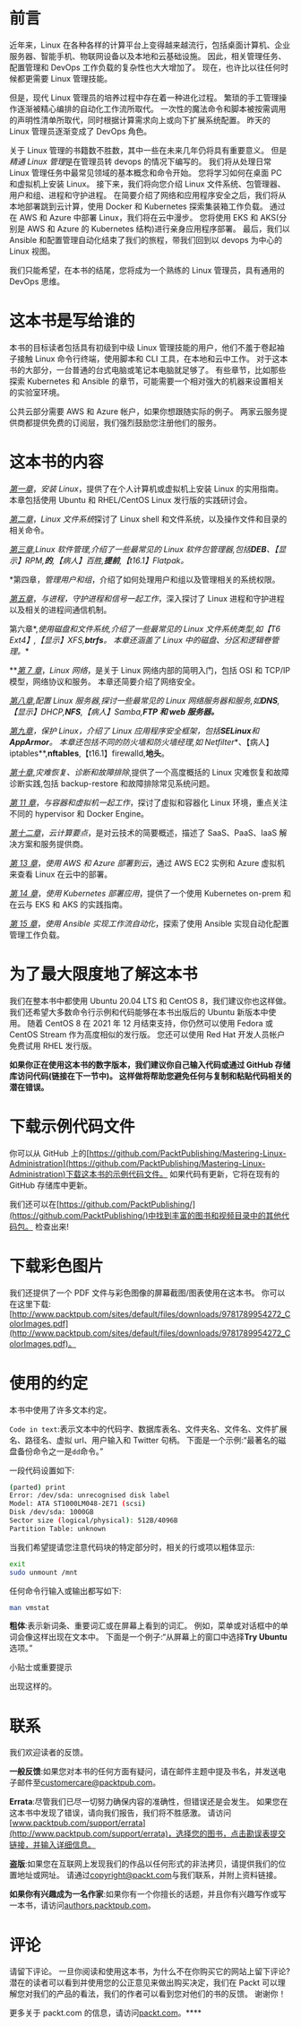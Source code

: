 # 前言

近年来，Linux 在各种各样的计算平台上变得越来越流行，包括桌面计算机、企业服务器、智能手机、物联网设备以及本地和云基础设施。 因此，相关管理任务、配置管理和 DevOps 工作负载的复杂性也大大增加了。 现在，也许比以往任何时候都更需要 Linux 管理技能。

但是，现代 Linux 管理员的培养过程中存在着一种进化过程。 繁琐的手工管理操作逐渐被精心编排的自动化工作流所取代。 一次性的魔法命令和脚本被按需调用的声明性清单所取代，同时根据计算需求向上或向下扩展系统配置。 昨天的 Linux 管理员逐渐变成了 DevOps 角色。

关于 Linux 管理的书籍数不胜数，其中一些在未来几年仍将具有重要意义。 但是*精通 Linux 管理*是在管理员转 devops 的情况下编写的。 我们将从处理日常 Linux 管理任务中最常见领域的基本概念和命令开始。 您将学习如何在桌面 PC 和虚拟机上安装 Linux。 接下来，我们将向您介绍 Linux 文件系统、包管理器、用户和组、进程和守护进程。 在简要介绍了网络和应用程序安全之后，我们将从本地部署跳到云计算，使用 Docker 和 Kubernetes 探索集装箱工作负载。 通过在 AWS 和 Azure 中部署 Linux，我们将在云中漫步。 您将使用 EKS 和 AKS(分别是 AWS 和 Azure 的 Kubernetes 结构)进行亲身应用程序部署。 最后，我们以 Ansible 和配置管理自动化结束了我们的旅程，带我们回到以 devops 为中心的 Linux 视图。

我们只能希望，在本书的结尾，您将成为一个熟练的 Linux 管理员，具有通用的 DevOps 思维。

# 这本书是写给谁的

本书的目标读者包括具有初级到中级 Linux 管理技能的用户，他们不羞于卷起袖子接触 Linux 命令行终端，使用脚本和 CLI 工具，在本地和云中工作。 对于这本书的大部分，一台普通的台式电脑或笔记本电脑就足够了。 有些章节，比如那些探索 Kubernetes 和 Ansible 的章节，可能需要一个相对强大的机器来设置相关的实验室环境。

公共云部分需要 AWS 和 Azure 帐户，如果你想跟随实际的例子。 两家云服务提供商都提供免费的订阅层，我们强烈鼓励您注册他们的服务。

# 这本书的内容

[*第一章*](01.html#_idTextAnchor014)，*安装 Linux*，提供了在个人计算机或虚拟机上安装 Linux 的实用指南。 本章包括使用 Ubuntu 和 RHEL/CentOS Linux 发行版的实践研讨会。

[*第二章*](02.html#_idTextAnchor036)，*Linux 文件系统*探讨了 Linux shell 和文件系统，以及操作文件和目录的相关命令。

[*第三章*](03.html#_idTextAnchor056),*Linux 软件管理,介绍了一些最常见的 Linux 软件包管理器,包括**DEB**、【显示】RPM,**的**,【病人】百胜,**提前**,【t16.1】Flatpak。*

 *第四章，*管理用户和组*，介绍了如何处理用户和组以及管理相关的系统权限。

[*第五章*](05.html#_idTextAnchor085)，*与进程，守护进程和信号一起工作*，深入探讨了 Linux 进程和守护进程以及相关的进程间通信机制。

第六章[](06.html#_idTextAnchor111)*,*使用磁盘和文件系统,介绍了一些最常见的 Linux 文件系统类型,如【T6 Ext4】,【显示】XFS,**btrfs**。 本章还涵盖了 Linux 中的磁盘、分区和逻辑卷管理。**

 **[*第 7 章*](07.html#_idTextAnchor126)，*Linux 网络*，是关于 Linux 网络内部的简明入门，包括 OSI 和 TCP/IP 模型，网络协议和服务。 本章还简要介绍了网络安全。

[*第八章*](08.html#_idTextAnchor152),*配置 Linux 服务器,探讨一些最常见的 Linux 网络服务器和服务,如**DNS**,【显示】DHCP,**NFS**,【病人】Samba,**FTP 和 web 服务器。***

 *[*第九章*](09.html#_idTextAnchor157)，*保护 Linux*，介绍了 Linux 应用程序安全框架，包括**SELinux**和**AppArmor**。 本章还包括不同的防火墙和防火墙经理,如 Netfilter**、【病人】iptables**,**nftables**,【t16.1】firewalld,**地头**。

[*第十章*](10.html#_idTextAnchor175),*灾难恢复、诊断和故障排除*,提供了一个高度概括的 Linux 灾难恢复和故障诊断实践,包括 backup-restore 和故障排除常见系统问题。

[*第 11 章*](11.html#_idTextAnchor192)，*与容器和虚拟机一起工作*，探讨了虚拟和容器化 Linux 环境，重点关注不同的 hypervisor 和 Docker Engine。

[*第十二章*](12.html#_idTextAnchor212)，*云计算要点*，是对云技术的简要概述，描述了 SaaS、PaaS、IaaS 解决方案和服务提供商。

[*第 13 章*](13.html#_idTextAnchor239)，*使用 AWS 和 Azure 部署到云*，通过 AWS EC2 实例和 Azure 虚拟机来查看 Linux 在云中的部署。

[*第 14 章*](14.html#_idTextAnchor252)，*使用 Kubernetes 部署应用*，提供了一个使用 Kubernetes on-prem 和在云与 EKS 和 AKS 的实践指南。

[*第 15 章*](15.html#_idTextAnchor268)，*使用 Ansible 实现工作流自动化*，探索了使用 Ansible 实现自动化配置管理工作负载。

# 为了最大限度地了解这本书

我们在整本书中都使用 Ubuntu 20.04 LTS 和 CentOS 8，我们建议你也这样做。 我们还希望大多数命令行示例和代码能够在本书出版后的 Ubuntu 新版本中使用。 随着 CentOS 8 在 2021 年 12 月结束支持，你仍然可以使用 Fedora 或 CentOS Stream 作为高度相似的发行版。 您还可以使用 Red Hat 开发人员帐户免费试用 RHEL 发行版。

**如果你正在使用这本书的数字版本，我们建议你自己输入代码或通过 GitHub 存储库访问代码(链接在下一节中)。 这样做将帮助您避免任何与复制和粘贴代码相关的潜在错误。**

# 下载示例代码文件

你可以从 GitHub 上的[https://github.com/PacktPublishing/Mastering-Linux-Administration](https://github.com/PacktPublishing/Mastering-Linux-Administration)下载这本书的示例代码文件。 如果代码有更新，它将在现有的 GitHub 存储库中更新。

我们还可以在[https://github.com/PacktPublishing/](https://github.com/PacktPublishing/)中找到丰富的图书和视频目录中的其他代码包。 检查出来!

# 下载彩色图片

我们还提供了一个 PDF 文件与彩色图像的屏幕截图/图表使用在这本书。 你可以在这里下载:[http://www.packtpub.com/sites/default/files/downloads/9781789954272_ColorImages.pdf](http://www.packtpub.com/sites/default/files/downloads/9781789954272_ColorImages.pdf)。

# 使用的约定

本书中使用了许多文本约定。

`Code in text`:表示文本中的代码字、数据库表名、文件夹名、文件名、文件扩展名、路径名、虚拟 url、用户输入和 Twitter 句柄。 下面是一个示例:“最著名的磁盘备份命令之一是`dd`命令。”

一段代码设置如下:

```sh
(parted) print
Error: /dev/sda: unrecognised disk label
Model: ATA ST1000LM048-2E71 (scsi)
Disk /dev/sda: 1000GB
Sector size (logical/physical): 512B/4096B
Partition Table: unknown 
```

当我们希望提请您注意代码块的特定部分时，相关的行或项以粗体显示:

```sh
exit
sudo unmount /mnt
```

任何命令行输入或输出都写如下:

```sh
man vmstat
```

**粗体**:表示新词条、重要词汇或在屏幕上看到的词汇。 例如，菜单或对话框中的单词会像这样出现在文本中。 下面是一个例子:“从屏幕上的窗口中选择**Try Ubuntu**选项。”

小贴士或重要提示

出现这样的。

# 联系

我们欢迎读者的反馈。

**一般反馈**:如果您对本书的任何方面有疑问，请在邮件主题中提及书名，并发送电子邮件至[customercare@packtpub.com](mailto:customercare@packtpub.com)。

**Errata**:尽管我们已尽一切努力确保内容的准确性，但错误还是会发生。 如果您在这本书中发现了错误，请向我们报告，我们将不胜感激。 请访问[www.packtpub.com/support/errata](http://www.packtpub.com/support/errata)，选择您的图书，点击勘误表提交链接，并输入详细信息。

**盗版**:如果您在互联网上发现我们的作品以任何形式的非法拷贝，请提供我们的位置地址或网址。 请通过[copyright@packt.com](mailto:copyright@packt.com)与我们联系，并附上资料链接。

**如果你有兴趣成为一名作家**:如果你有一个你擅长的话题，并且你有兴趣写作或写一本书，请访问[authors.packtpub.com](http://authors.packtpub.com)。

# 评论

请留下评论。 一旦你阅读和使用这本书，为什么不在你购买它的网站上留下评论? 潜在的读者可以看到并使用您的公正意见来做出购买决定，我们在 Packt 可以理解您对我们的产品的看法，我们的作者可以看到您对他们的书的反馈。 谢谢你！

更多关于 packt.com 的信息，请访问[packt.com](http://packt.com)。****